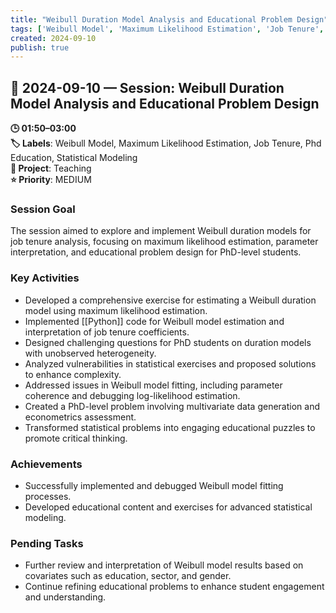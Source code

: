 ```yaml
---
title: "Weibull Duration Model Analysis and Educational Problem Design"
tags: ['Weibull Model', 'Maximum Likelihood Estimation', 'Job Tenure', 'Phd Education', 'Statistical Modeling']
created: 2024-09-10
publish: true
---
```


## 📅 2024-09-10 — Session: Weibull Duration Model Analysis and Educational Problem Design

**🕒 01:50–03:00**  
**🏷️ Labels**: Weibull Model, Maximum Likelihood Estimation, Job Tenure, Phd Education, Statistical Modeling  
**📂 Project**: Teaching  
**⭐ Priority**: MEDIUM  


### Session Goal
The session aimed to explore and implement Weibull duration models for job tenure analysis, focusing on maximum likelihood estimation, parameter interpretation, and educational problem design for PhD-level students.

### Key Activities
- Developed a comprehensive exercise for estimating a Weibull duration model using maximum likelihood estimation.
- Implemented [[Python]] code for Weibull model estimation and interpretation of job tenure coefficients.
- Designed challenging questions for PhD students on duration models with unobserved heterogeneity.
- Analyzed vulnerabilities in statistical exercises and proposed solutions to enhance complexity.
- Addressed issues in Weibull model fitting, including parameter coherence and debugging log-likelihood estimation.
- Created a PhD-level problem involving multivariate data generation and econometrics assessment.
- Transformed statistical problems into engaging educational puzzles to promote critical thinking.

### Achievements
- Successfully implemented and debugged Weibull model fitting processes.
- Developed educational content and exercises for advanced statistical modeling.

### Pending Tasks
- Further review and interpretation of Weibull model results based on covariates such as education, sector, and gender.
- Continue refining educational problems to enhance student engagement and understanding.
